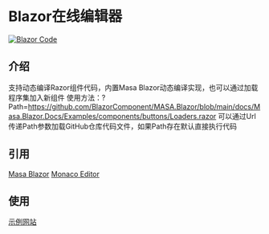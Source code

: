 # Blazor在线编辑器

[![Blazor Code](https://img.shields.io/badge/license-MIT-informational)](LICENSE)

## 介绍

支持动态编译Razor组件代码，内置Masa Blazor动态编译实现，也可以通过加载程序集加入新组件
使用方法：?Path=https://github.com/BlazorComponent/MASA.Blazor/blob/main/docs/Masa.Blazor.Docs/Examples/components/buttons/Loaders.razor 
可以通过Url传递Path参数加载GitHub仓库代码文件，如果Path存在默认直接执行代码

## 引用 

[Masa Blazor](https://www.masastack.com/blazor)
[Monaco Editor](https://github.com/semi-design-blazor/Semi.Design.Blazor.Monaco.Editor)

## 使用

[示例网站](http://blazor.tokengo.top/)
